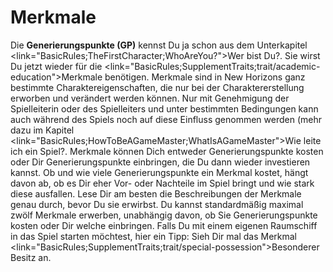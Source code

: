# Merkmale

Die **Generierungspunkte (GP)** kennst Du ja schon aus dem Unterkapitel <link="BasicRules;TheFirstCharacter;WhoAreYou?">Wer bist Du?</link>. Sie wirst Du jetzt wieder für die <link="BasicRules;SupplementTraits;trait/academic-education">Merkmale</link> benötigen. Merkmale sind in <hl>New Horizons</hl> ganz bestimmte Charaktereigenschaften, die <hl>nur bei der Charaktererstellung</hl> erworben und verändert werden können. Nur mit Genehmigung der Spielleiterin oder des Spielleiters und unter bestimmten Bedingungen kann auch während des Spiels noch auf diese Einfluss genommen werden (mehr dazu im Kapitel <link="BasicRules;HowToBeAGameMaster;WhatIsAGameMaster">Wie leite ich ein Spiel?</link>.
Merkmale können Dich entweder <hl>Generierungspunkte kosten</hl> oder Dir <hl>Generierungspunkte einbringen</hl>, die Du dann wieder investieren kannst. Ob und wie viele Generierungspunkte ein Merkmal kostet, hängt davon ab, ob es Dir eher Vor- oder Nachteile im Spiel bringt und wie stark diese ausfallen. Lese Dir am besten die Beschreibungen der Merkmale genau durch, bevor Du sie erwirbst. Du kannst standardmäßig <hl>maximal zwölf Merkmale erwerben</hl>, unabhängig davon, ob Sie Generierungspunkte kosten oder Dir welche einbringen.
Falls Du <hl>mit einem eigenen Raumschiff</hl> in das Spiel starten möchtest, hier ein Tipp: Sieh Dir mal das Merkmal <link="BasicRules;SupplementTraits;trait/special-possession">Besonderer Besitz</link> an.